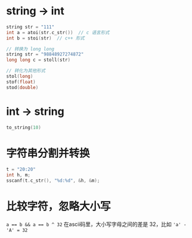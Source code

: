 # string -> int
```cpp
string str = "111"
int a = atoi(str.c_str())  // c 语言形式
int b = stoi(str)  // c++ 形式

// 转换为 long long
string str = "98848927274872"
long long c = stoll(str)

// 转化为其他形式
stol(long)
stof(float)
stod(double)
```

# int -> string
```cpp
to_string(10)
```

# 字符串分割并转换
```cpp
t = "20:20"
int h, m;
sscanf(t.c_str(), "%d:%d", &h, &m);
```

# 比较字符，忽略大小写
`a == b && a == b ^ 32`
在ascii码里，大小写字母之间的差是 32，比如 `'a' - 'A' = 32`
